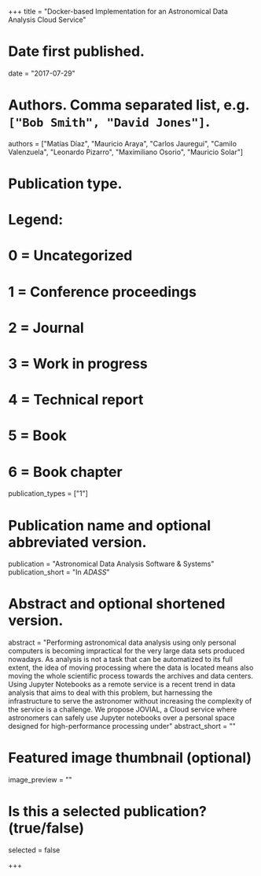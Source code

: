 +++
title = "Docker-based Implementation for an Astronomical Data Analysis Cloud Service"

# Date first published.
date = "2017-07-29"

# Authors. Comma separated list, e.g. `["Bob Smith", "David Jones"]`.
authors = ["Matías Díaz", "Mauricio Araya", "Carlos Jauregui", "Camilo Valenzuela", "Leonardo Pizarro", "Maximiliano Osorio", "Mauricio Solar"]
# Publication type.
# Legend:
# 0 = Uncategorized
# 1 = Conference proceedings
# 2 = Journal
# 3 = Work in progress
# 4 = Technical report
# 5 = Book
# 6 = Book chapter
publication_types = ["1"]

# Publication name and optional abbreviated version.
publication = "Astronomical Data Analysis Software & Systems"
publication_short = "In *ADASS*"

# Abstract and optional shortened version.
abstract = "Performing astronomical data analysis using only personal computers is becoming impractical for the very large data sets produced nowadays. As analysis is not a task that can be automatized to its full extent, the idea of moving processing where the data is located means also moving the whole scientific process towards the archives and data centers. Using Jupyter Notebooks as a remote service is a recent trend in data analysis that aims to deal with this problem, but harnessing the infrastructure to serve the astronomer without increasing the complexity of the service is a challenge. We propose JOVIAL, a Cloud service where astronomers can safely use Jupyter notebooks over a personal space designed for high-performance processing under"
abstract_short = ""

# Featured image thumbnail (optional)
image_preview = ""

# Is this a selected publication? (true/false)
selected = false


+++